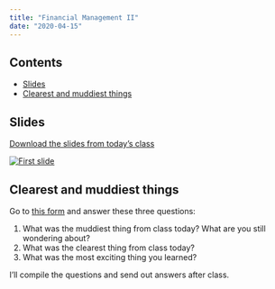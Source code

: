 ```yaml
---
title: "Financial Management II"
date: "2020-04-15"
---
```


## Contents
* [Slides](#slides)
* [Clearest and muddiest things](#clearest-and-muddiest-things)

## Slides
[Download the slides from today’s class](/slides/PMAP-8521_2019-08-26.pdf)

[![First slide](/images/slides/slides_2019-08-26.png)](/slides/PMAP-8521_2019-08-26.pdf)

## Clearest and muddiest things
Go to [this form](https://forms.gle/VQX2fe8FA8e2Pq1h7) and answer these three questions:

1. What was the muddiest thing from class today? What are you still wondering about?
2. What was the clearest thing from class today?
3. What was the most exciting thing you learned?

I’ll compile the questions and send out answers after class.
